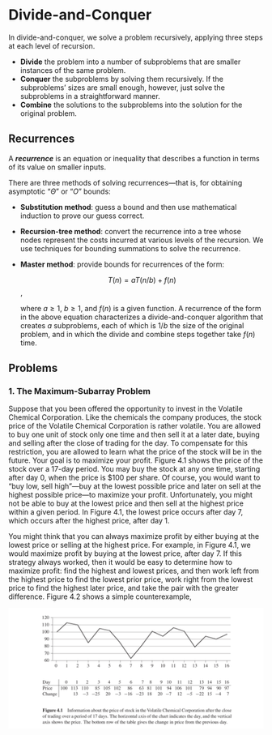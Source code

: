 # Divide-and-Conquer

In divide-and-conquer, we solve a problem recursively, applying three steps at each level of recursion.

- **Divide** the problem into a number of subproblems that are smaller instances of the same problem.
- **Conquer** the subproblems by solving them recursively. If the subproblems’ sizes are small enough,
however, just solve the subproblems in a straightforward manner.
- **Combine** the solutions to the subproblems into the solution for the original problem.

## Recurrences

A ***recurrence*** is an equation or inequality that describes a function in terms of its value on
smaller inputs.

There are three methods of solving recurrences—that is, for obtaining asymptotic “$\Theta$” or “$O$” bounds:

- **Substitution method**: guess a bound and then use mathematical induction to prove our guess correct.

- **Recursion-tree method**: convert the recurrence into a tree whose nodes represent the costs incurred at various levels of the recursion. We use techniques for bounding summations to solve the recurrence.

- **Master method**: provide bounds for recurrences of the form:

  $$T(n) = aT(n/b) + f(n)$$,

  where $a\geq1$, $b\geq1$, and $f(n)$ is a given function. A recurrence of the form in the above equation characterizes a divide-and-conquer algorithm that creates $a$ subproblems, each of which is $1/b$ the size of the original problem, and in which  the divide and combine steps together take $f(n)$ time.

## Problems

### 1. The Maximum-Subarray Problem

Suppose that you been offered the opportunity to invest in the Volatile Chemical Corporation. Like the chemicals the company produces, the stock price of the Volatile Chemical Corporation is rather volatile. You are allowed to buy one unit of stock only one time and then sell it at a later date, buying and selling after the close of trading for the day. To compensate for this restriction, you are allowed to learn what the price of the stock will be in the future. Your goal is to maximize your profit. Figure 4.1 shows the price of the stock over a 17-day period. You may buy the stock at any one time, starting after day 0, when the price is $100 per share. Of course, you would want to “buy low, sell high”—buy at the lowest possible price and later on sell at the highest possible price—to maximize your profit. Unfortunately, you might not be able to buy at the lowest price and then sell at the highest price within a given period. In Figure 4.1, the lowest price occurs after day 7, which occurs after the highest price, after day 1. 

You might think that you can always maximize profit by either buying at the lowest price or selling at the highest price. For example, in Figure 4.1, we would maximize profit by buying at the lowest price, after day 7. If this strategy always worked, then it would be easy to determine how to maximize profit: find the highest and lowest prices, and then work left from the highest price to find the lowest prior price, work right from the lowest price to find the highest later price, and take the pair with the greater difference. Figure 4.2 shows a simple counterexample, 

![image-20190511191032323](README.assets/image-20190511191032323.png)


